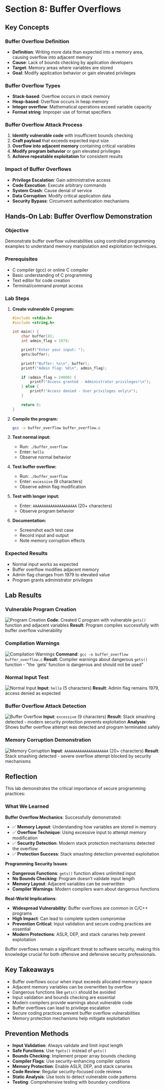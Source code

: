 # Section 8: Buffer Overflows

## Key Concepts

### Buffer Overflow Definition
- **Definition**: Writing more data than expected into a memory area, causing overflow into adjacent memory
- **Cause**: Lack of bounds checking by application developers
- **Target**: Memory areas where variables are stored
- **Goal**: Modify application behavior or gain elevated privileges

### Buffer Overflow Types
- **Stack-based**: Overflow occurs in stack memory
- **Heap-based**: Overflow occurs in heap memory
- **Integer overflow**: Mathematical operations exceed variable capacity
- **Format string**: Improper use of format specifiers

### Buffer Overflow Attack Process
1. **Identify vulnerable code** with insufficient bounds checking
2. **Craft payload** that exceeds expected input size
3. **Overflow into adjacent memory** containing critical variables
4. **Modify program behavior** or gain elevated privileges
5. **Achieve repeatable exploitation** for consistent results

### Impact of Buffer Overflows
- **Privilege Escalation**: Gain administrative access
- **Code Execution**: Execute arbitrary commands
- **System Crash**: Cause denial of service
- **Data Corruption**: Modify critical application data
- **Security Bypass**: Circumvent authentication mechanisms

## Hands-On Lab: Buffer Overflow Demonstration

### Objective
Demonstrate buffer overflow vulnerabilities using controlled programming examples to understand memory manipulation and exploitation techniques.

### Prerequisites
- C compiler (gcc) or online C compiler
- Basic understanding of C programming
- Text editor for code creation
- Terminal/command prompt access

### Lab Steps

1. **Create vulnerable C program:**
   ```c
   #include <stdio.h>
   #include <string.h>
   
   int main() {
       char buffer[8];
       int admin_flag = 1979;
       
       printf("Enter your input: ");
       gets(buffer);
       
       printf("Buffer: %s\n", buffer);
       printf("Admin flag: %d\n", admin_flag);
       
       if (admin_flag > 24000) {
           printf("Access granted - Administrator privileges!\n");
       } else {
           printf("Access denied - User privileges only\n");
       }
       
       return 0;
   }
   ```

2. **Compile the program:**
   ```bash
   gcc -o buffer_overflow buffer_overflow.c
   ```

3. **Test normal input:**
   - Run: `./buffer_overflow`
   - Enter: `hello`
   - Observe normal behavior

4. **Test buffer overflow:**
   - Run: `./buffer_overflow`
   - Enter: `excessive` (9 characters)
   - Observe admin flag modification

5. **Test with longer input:**
   - Enter: `AAAAAAAAAAAAAAAAAAAA` (20+ characters)
   - Observe program behavior

6. **Documentation:**
   - Screenshot each test case
   - Record input and output
   - Note memory corruption effects

### Expected Results
- Normal input works as expected
- Buffer overflow modifies adjacent memory
- Admin flag changes from 1979 to elevated value
- Program grants administrator privileges

## Lab Results

### Vulnerable Program Creation
![Program Creation](screenshots/section8_program_creation.png)
**Code**: Created C program with vulnerable `gets()` function and adjacent variables
**Result**: Program compiles successfully with buffer overflow vulnerability

### Compilation Warnings
![Compilation Warnings](screenshots/section8_compilation_warnings.png)
**Command**: `gcc -o buffer_overflow buffer_overflow.c`
**Result**: Compiler warnings about dangerous `gets()` function - "the `gets' function is dangerous and should not be used"

### Normal Input Test
![Normal Input](screenshots/section8_normal_input.png)
**Input**: `hello` (5 characters)
**Result**: Admin flag remains 1979, access denied as expected

### Buffer Overflow Attack Detection
![Buffer Overflow](screenshots/section8_buffer_overflow.png)
**Input**: `excessive` (9 characters)
**Result**: Stack smashing detected - modern security protection prevents exploitation
**Analysis**: Shows buffer overflow attempt was detected and program terminated safely

### Memory Corruption Demonstration
![Memory Corruption](screenshots/section8_memory_corruption.png)
**Input**: `AAAAAAAAAAAAAAAAAAAA` (20+ characters)
**Result**: Stack smashing detected - severe overflow attempt blocked by security mechanisms

## Reflection

This lab demonstrates the critical importance of secure programming practices:

### What We Learned

**Buffer Overflow Mechanics**: Successfully demonstrated:
- ✅ **Memory Layout**: Understanding how variables are stored in memory
- ✅ **Overflow Technique**: Using excessive input to attempt memory modification
- ✅ **Security Detection**: Modern stack protection mechanisms detected the overflow
- ✅ **Protection Success**: Stack smashing detection prevented exploitation

**Programming Security Issues**:
- **Dangerous Functions**: `gets()` function allows unlimited input
- **No Bounds Checking**: Program doesn't validate input length
- **Memory Layout**: Adjacent variables can be overwritten
- **Compiler Warnings**: Modern compilers warn about dangerous functions

**Real-World Implications**:
- **Widespread Vulnerability**: Buffer overflows are common in C/C++ programs
- **High Impact**: Can lead to complete system compromise
- **Prevention Critical**: Input validation and secure coding practices are essential
- **Modern Protections**: ASLR, DEP, and stack canaries help prevent exploitation

Buffer overflows remain a significant threat to software security, making this knowledge crucial for both offensive and defensive security professionals.

## Key Takeaways

- Buffer overflows occur when input exceeds allocated memory space
- Adjacent memory variables can be overwritten by overflow
- Dangerous functions like `gets()` should be avoided
- Input validation and bounds checking are essential
- Modern compilers provide warnings about vulnerable code
- Buffer overflows can lead to privilege escalation
- Secure coding practices prevent buffer overflow vulnerabilities
- Memory protection mechanisms help mitigate exploitation

## Prevention Methods

- **Input Validation**: Always validate and limit input length
- **Safe Functions**: Use `fgets()` instead of `gets()`
- **Bounds Checking**: Implement proper array bounds checking
- **Compiler Flags**: Use security-enhancing compiler options
- **Memory Protection**: Enable ASLR, DEP, and stack canaries
- **Code Review**: Regular security-focused code reviews
- **Static Analysis**: Use tools to detect vulnerable code patterns
- **Testing**: Comprehensive testing with boundary conditions

